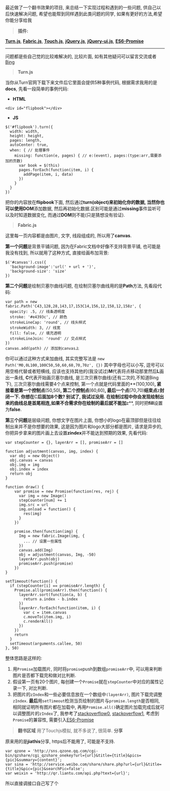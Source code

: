 最近做了一个翻书效果的项目, 来总结一下实现过程和遇到的一些问题, 供自己以后快速解决问题, 希望也能帮到同样遇到此类问题的同学, 如果有更好的方法,希望你能分享给我
> **插件:**

**[Turn.js](http://www.turnjs.com/)**, **[Fabric.js](http://fabricjs.com/)**, **[Touch.js](https://www.awesomes.cn/repo/Clouda-team/touchjs)**, **[jQuery.js](http://jquery.com/)**, **[jQuery-ui.js](http://jqueryui.com/)**, **[ES6-Promise](https://github.com/stefanpenner/es6-promise)**


----------
问题都是些自己觉的比较难解决的, 比较片面, 如有其他疑问可以留言交流或者[Bing](http://cn.bing.com/)
 >**Turn.js**

当你从Turn官网下载下来文件后它里面会提供5种事例代码, 根据需求我用的是**docs**, 先看一段简单的事例代码:
- **HTML**
```
<div id="flipbook"></div>
```
- **JS**
```
$('#flipbook').turn({
  width: width,
  height: height,
  pages: length,
  autoCenter: true,
  when: { // 处理事件
    missing: function(e, pages) { // e:(event), pages:(type:arr,需要添加的页数)
      var book = $(this)
      pages.forEach(function(item, i) {
        addPage(item, i, data)
      })
    }
  }
})
```
把你的内容放在**flipbook**下面, 然后通过**turn(object)**来初始化你的数据, 当然你也可以使用**DOM**添加数据, 然后再初始化数据.区别可能是通过**missing**事件监听可以及时知道数据变化, 而通过**DOM**则不能(只是猜想没有验证).
> **Fabric.js**

这里每一页内容都是由图片, 文字, 线段组成的, 所以用了**canvas**.

**第一个问题**是背景平铺问题, 因为在Fabric文档中好像不支持背景平铺, 也可能是我没有找到, 所以就用了这种方式, 直接给画布加背景:
```
$('#canvas').css({
  'background-image':'url(' + url + ')',
  'background-size': 'size'
})
```
**第二个问题**是绘制贝塞尔曲线问题, 在绘制贝塞尔曲线用的是**Path**方法, 先看段代码:
```
var path = new fabric.Path('C43,128,28,143,17,153C14,156,12,158,12,158z', {
  opacity: .5, // 线条透明度
  stroke: '#e4393c', // 颜色
  strokeLineCap: 'round', // 线头样式
  strokeWidth: 3, // 线宽
  fill: false, // 填充透明
  strokeLineJoin: 'round' // 交点样式
})
canvas.add(path) // 添加到canvas上
```
你可以通过这种方式来加曲线, 其实完整写法是
`new Path('M0,0L100,100C50,50,60,60,70,70z', {})`
其中字母也可以小写, 逗号可以用空格代替或者短横线, 应该也支持其他的(我没试过)**M**代表将点移动那里然后**L**画出一条线, **C**代表开始画贝塞尔曲线, 是三次贝赛尔曲线(还有二次的,不知道Bing下), 三次贝塞尔曲线需要4个点来控制, 第一个点就是代码里面的**(100,100)**, 紧接着是第一个控制点**(50,50)**, 第二个控制点**(60,60)**, 最后一个点**(70,70)**结束点**z**封闭一下. 你想在**C**后面加8个数? 别试了, 我试过没用. 在绘制过程中你会发现绘制出来的曲线总是首尾相连,如果不合需求你在绘制的最后就不能加**z**, 同时把**fill**设置为**false**.

**第三个问题**是层级问题, 你想文字在图片上面, 你想小的logo在最顶部但是往往绘制出来并不是你想要的效果, 这是因为图片和logo大部分都是图片, 请求是异步的, 你把异步拿来的图片画上去设置**zindex**并不能达到预期的效果, 先看代码:
```
var stepCounter = {}, layerArr = [], promiseArr = []

function adjustment(canvas, img, index) {
  var obj = new Object()
  obj.canvas = canvas
  obj.img = img
  obj.index = index
  return obj
}

function draw() {
    var promise = new Promise(function(res, rej) {
      var img = new Image()
      stepCounter[num] += 1
      img.src = url
      img.onload = function() {
        res(img)
      }
    })
    
    promise.then(function(img) {
      Img = new fabric.Image(img, {
        ... // 设置一些属性
      })
      canvas.add(Img)
      obj = adjustment(canvas, Img, -50)
      layerArr.push(obj)
      promiseArr.push(promise)
    })
}

setTimeout(function() {
  if (stepCounter[i] == promiseArr.length) {
    Promise.all(promiseArr).then(function() {
      layerArr.sort(function(a, b) {
        return a.index - b.index
      })
      layerArr.forEach(function(item, i) {
        var c = item.canvas
        c.moveTo(item.img, i)
        c.renderAll()
      })
    })
    return
  }
  setTimeout(arguments.callee, 50)
}, 50)
```
整体思路是这样的:
1. 用`Promise`加载图片, 同时将`promise`push到数组`promiseArr`中, 可以用来判断图片是否都下载完和做对比判断.
2. 假设第一页有20个图片, 每创建一个`Promise`就在`stepCounter`中对应的属性记录一下, 对比判断.
3. 把图片的`zIndex`和一些必要信息放在一个数组中`(layerArr)`, 图片下载完调整`zIndex`. 
**最后**用`setTimeout`检测当页绘制的图片与`promise.length`是否相同, 相同就证明所有图片都在加载中, 再用`Promise.all()`确定图片加载完成后就可以调整图片的`zIndex`了, 我参考了[stackoverflow0](http://stackoverflow.com/questions/6939782/fabric-js-problem-with-drawing-multiple-images-zindex), [stackoverflow1](http://stackoverflow.com/questions/26638984/fabric-js-add-images-order), 考虑到`Promise`的兼容性, 需要引入[ES6-Promise](https://github.com/stefanpenner/es6-promise)
>**翻书区域**
用了Touchjs模拟, 就不多说了, 很简单.
> **分享**

原来用的是**jiathis**分享, https后不能用了, 可能是不支持.
```
var qzone = 'http://sns.qzone.qq.com/cgi-bin/qzshare/cgi_qzshare_onekey?url={url}&title={title}&pics={pic}&summary={content}';
var sina = 'http://service.weibo.com/share/share.php?url={url}&title={title}&pic={pic}&searchPic=false';
var weixin = 'http://qr.liantu.com/api.php?text={url}';
```
所以直接调接口自己写了个
